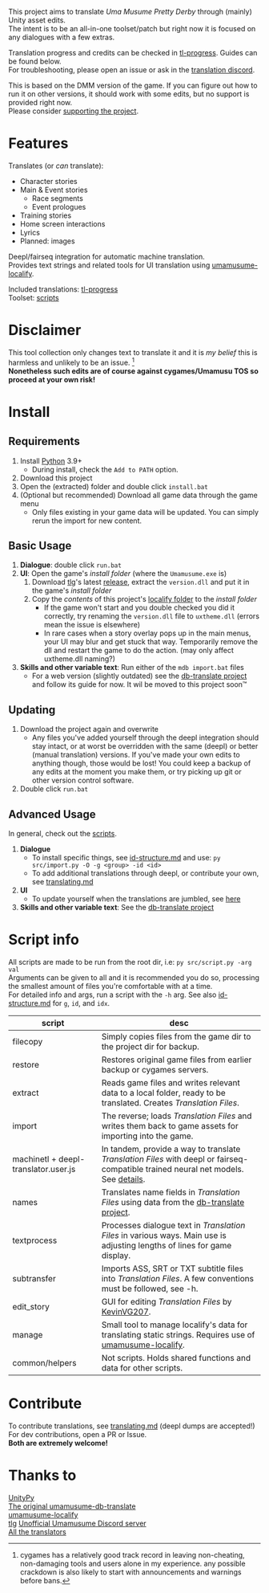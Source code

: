 This project aims to translate *Uma Musume Pretty Derby* through (mainly) Unity asset edits.  
The intent is to be an all-in-one toolset/patch but right now it is focused on any dialogues with a few extras.  

Translation progress and credits can be checked in [tl-progress]. Guides can be found below.  
For troubleshooting, please open an issue or ask in the [translation discord](https://discord.gg/HpMRFNvsMv).

This is based on the DMM version of the game. If you can figure out how to run it on other versions, it should work with some edits, but no support is provided right now.  
Please consider [supporting the project](https://ko-fi.com/noccyu).  

# Features
Translates (or *can* translate):
- Character stories
- Main & Event stories
    - Race segments
    - Event prologues
- Training stories
- Home screen interactions
- Lyrics
- Planned: images

Deepl/fairseq integration for automatic machine translation.  
Provides text strings and related tools for UI translation using [umamusume-localify].

Included translations: [tl-progress]  
Toolset: [scripts](#script-info)

# Disclaimer

This tool collection only changes text to translate it and it is *my belief* this is harmless and unlikely to be an issue. [^1]  
**Nonetheless such edits are of course against cygames/Umamusu TOS so proceed at your own risk!**

[^1]: cygames has a relatively good track record in leaving non-cheating, non-damaging tools and users alone in my experience. any possible crackdown is also likely to start with announcements and warnings before bans.

# Install 
## Requirements
1. Install [Python](https://www.python.org/downloads/) 3.9+
    - During install, check the `Add to PATH` option.
1. Download this project
1. Open the (extracted) folder and double click `install.bat`
1. (Optional but recommended) Download all game data through the game menu
    - Only files existing in your game data will be updated. You can simply rerun the import for new content.

## Basic Usage
1. **Dialogue**: double click `run.bat` 
1. **UI**: Open the game's *install folder* (where the `Umamusume.exe` is)
    1. Download [tlg]'s latest [release](https://github.com/MinamiChiwa/Trainers-Legend-G/releases), extract the `version.dll` and put it in the game's *install folder*
    1. Copy the *contents* of this project's [localify folder](localify) to the *install folder*
        - If the game won't start and you double checked you did it correctly, try renaming the `version.dll` file to `uxtheme.dll` (errors mean the issue is elsewhere)
        - In rare cases when a story overlay pops up in the main menus, your UI may blur and get stuck that way. Temporarily remove the dll and restart the game to do the action. (may only affect uxtheme.dll naming?)
1. **Skills and other variable text**: Run either of the `mdb import.bat` files
    - For a web version (slightly outdated) see the [db-translate project] and follow its guide for now. It wil be moved to this project soon™

## Updating
1. Download the project again and overwrite
    - Any files you've added yourself through the deepl integration should stay intact, or at worst be overridden with the same (deepl) or better (manual translation) versions. If you've made your own edits to anything though, those would be lost! You could keep a backup of any edits at the moment you make them, or try picking up git or other version control software.
1. Double click `run.bat` 

## Advanced Usage
In general, check out the [scripts](#script-info).
1. **Dialogue**
    - To install specific things, see [id-structure.md](id-structure.md) and use: `py src/import.py -O -g <group> -id <id>`
    - To add additional translations through deepl, or contribute your own, see [translating.md](translating.md)
1. **UI**
    - To update yourself when the translations are jumbled, see [here](translating.md#updating)
1. **Skills and other variable text**: See the [db-translate project]

# Script info

All scripts are made to be run from the root dir, i.e: `py src/script.py -arg val`  
Arguments can be given to all and it is recommended you do so, processing the smallest amount of files you're comfortable with at a time.  
For detailed info and args, run a script with the `-h` arg. See also [id-structure.md](id-structure.md) for `g`, `id`, and `idx`.

script | desc
---|---
filecopy | Simply copies files from the game dir to the project dir for backup.
restore | Restores original game files from earlier backup or cygames servers.
extract | Reads game files and writes relevant data to a local folder, ready to be translated. Creates *Translation Files*.
import | The reverse; loads *Translation Files* and writes them back to game assets for importing into the game.
machinetl + deepl-translator.user.js | In tandem, provide a way to translate *Translation Files* with deepl or fairseq-compatible trained neural net models. See [details](translating.md#mtl-using-deepl).
names | Translates name fields in *Translation Files* using data from the [db-translate project][].
textprocess | Processes dialogue text in *Translation Files* in various ways. Main use is adjusting lengths of lines for game display.
subtransfer | Imports ASS, SRT or TXT subtitle files into *Translation Files*. A few conventions must be followed, see -h.
edit_story | GUI for editing *Translation Files* by [KevinVG207](https://github.com/KevinVG207).
manage | Small tool to manage localify's data for translating static strings. Requires use of [umamusume-localify][].
common/helpers | Not scripts. Holds shared functions and data for other scripts.


# Contribute

To contribute translations, see [translating.md](translating.md) (deepl dumps are accepted!)  
For dev contributions, open a PR or Issue.  
**Both are extremely welcome!**

# Thanks to

[UnityPy][]  
[The original umamusume-db-translate](https://github.com/FabulousCupcake/umamusume-db-translate)  
[umamusume-localify][]  
[tlg]
[Unofficial Umamusume Discord server](https://discord.gg/umamusume)  
[All the translators][tl-progress]

[UnityPy]: https://github.com/K0lb3/UnityPy
[umamusume-localify]: https://github.com/GEEKiDoS/umamusume-localify
[tlg]: https://github.com/MinamiChiwa/Trainers-Legend-G
[db-translate project]: https://github.com/noccu/umamusume-db-translate

[tl-progress]: tl-progress.md

